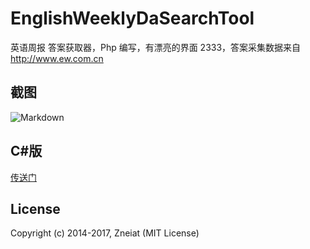 # EnglishWeeklyDaSearchTool
英语周报 答案获取器，Php 编写，有漂亮的界面 2333，答案采集数据来自 http://www.ew.com.cn
## 截图
![Markdown](http://p1.bpimg.com/1949/6265c05ba3c21122.png)
## C#版
[传送门](https://github.com/Zneiat/EnglishWeeklyDaSearchTool "点击传送到C#版")
## License
Copyright (c) 2014-2017, Zneiat (MIT License)